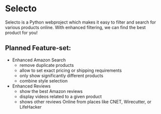 # Selecto

Selecto is a Python webproject which makes it easy to filter and search for various products online. With enhanced filtering, we can find the best product for you!


## Planned Feature-set:
- Enhanced Amazon Search
    - remove duplicate products
    - allow to set exact pricing or shipping requirements
    - only show significantly different products
    - combine style selection
- Enhanced Reviews
    - show the best Amazon reviews
    - display videos related to a given product
    - shows other reviews Online from places like CNET, Wirecutter, or LifeHacker

